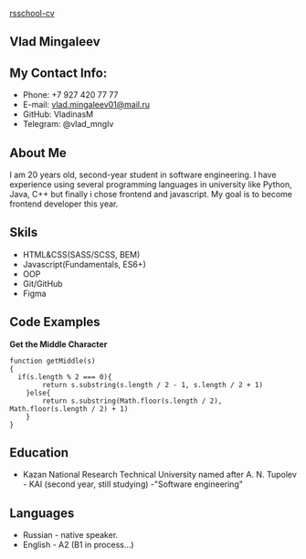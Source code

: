 [rsschool-cv](https://VladinasM.github.io/rsschool-cv/cv)

## **Vlad Mingaleev**

## **My Contact Info:**

* Phone: +7 927 420 77 77
* E-mail: vlad.mingaleev01@mail.ru
* GitHub: VladinasM
* Telegram: @vlad_mnglv
## **About Me**
I am 20 years old, second-year student in software engineering. I have experience using several programming languages
in university like Python, Java, C++ but finally i chose frontend and javascript. My goal is to become frontend developer
this year.
## **Skils**
* HTML&CSS(SASS/SCSS, BEM)
* Javascript(Fundamentals, ES6+)
* OOP
* Git/GitHub
* Figma
## **Code Examples**
**Get the Middle Character**
```
function getMiddle(s)
{
  if(s.length % 2 === 0){
        return s.substring(s.length / 2 - 1, s.length / 2 + 1)
    }else{
        return s.substring(Math.floor(s.length / 2), Math.floor(s.length / 2) + 1)
    }
}
```
## **Education**
* Kazan National Research Technical University
named after A. N. Tupolev - KAI (second year, still studying)
-"Software engineering"
## **Languages**
* Russian - native speaker.
* English - A2 (B1 in process…)
